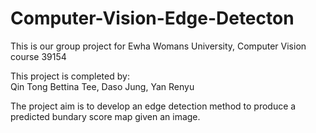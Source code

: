 # Computer-Vision-Edge-Detecton
This is our group project for Ewha Womans University, Computer Vision course 39154

This project is completed by:  
Qin Tong Bettina Tee, Daso Jung, Yan Renyu  

The project aim is to develop an edge detection method to produce a predicted bundary score map given an image.
